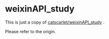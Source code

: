 # weixinAPI_study
This is just a copy of  [catscarlet/weixinAPI_study](https://github.com/catscarlet/weixinAPI_study) .

Please refer to the origin.
